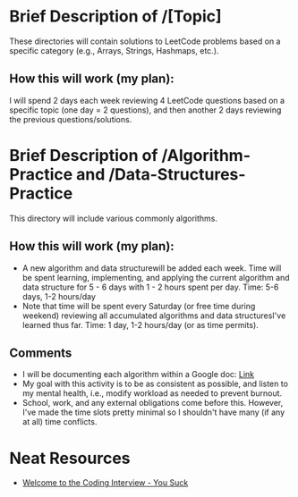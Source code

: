 # Brief Description of /[Topic]
These directories will contain solutions to LeetCode problems
    based on a specific category (e.g., Arrays, Strings, Hashmaps, etc.).

## How this will work (my plan):
I will spend 2 days each week reviewing 4 LeetCode questions based
    on a specific topic (one day = 2 questions), and then another 2
    days reviewing the previous questions/solutions.

# Brief Description of /Algorithm-Practice and /Data-Structures-Practice
This directory will include various commonly algorithms.

## How this will work (my plan):
* A new algorithm and data structurewill be added each week. Time will be spent learning,
    implementing, and applying the current algorithm and data structure for 5 - 6 days with
    1 - 2 hours spent per day.
    Time: 5-6 days, 1-2 hours/day
* Note that time will be spent every Saturday (or free time during
    weekend) reviewing all accumulated algorithms and data structuresI've learned thus
    far.
    Time: 1 day, 1-2 hours/day (or as time permits).

## Comments
* I will be documenting each algorithm within a Google doc: [Link](https://docs.google.com/document/d/1_7j3ger1A6avkL0r4ZzcuKe-OHbnV0NxHKokwY5vFlU/edit?usp=sharing)
* My goal with this activity is to be as consistent as possible,
    and listen to my mental health, i.e., modify workload as needed
    to prevent burnout.
* School, work, and any external obligations come before this.
    However, I've made the time slots pretty minimal so I shouldn't
    have many (if any at all) time conflicts.

# Neat Resources
* [Welcome to the Coding Interview - You Suck](https://docs.google.com/document/d/1eKirumpmwDWTtKCJKn2HuoQ2NavEfR41whmTyaQcio4/edit)

